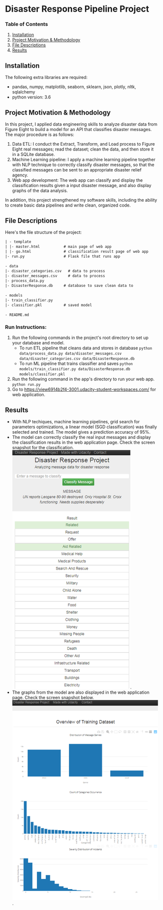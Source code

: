 # Disaster Response Pipeline Project

### Table of Contents

1. [Installation](https://github.com/twang18/3.Disaster_Response_Pipeline#installation)
2. [Project Motivation & Methodology](https://github.com/twang18/3.Disaster_Response_Pipeline#motivation)
3. [File Descriptions](https://github.com/twang18/3.Disaster_Response_Pipeline#files)
4. [Results](https://github.com/twang18/3.Disaster_Response_Pipeline#results)

## Installation

The following extra libraries are required:

- pandas, numpy, matplotlib, seaborn, sklearn, json, plotly, nltk, sqlalchemy
- python version: 3.6

## Project Motivation & Methodology

In this project, I applied data engineering skills to analyze disaster data from Figure Eight to build a model for an API that classifies disaster messages. The major procedure is as follows:

1. Data ETL: I conduct the Extract, Transform, and Load process to Figure Eight real messages; read the dataset; clean the data, and then store it in a SQLite database.
2. Machine Learning pipeline: I apply a machine learning pipeline together with NLP technique to correctly classify disaster messages, so that the classified messages can be sent to an appropriate disaster relief agency.
3. Web app development: The web app can classify and display the classification results given a input disaster message, and also display graphs of the data analysis.

In addition, this project strengthened my software skills, including the ability to create basic data pipelines and write clean, organized code.

## File Descriptions

Here's the file structure of the project:

```
| - template
| |- master.html           # main page of web app
| |- go.html               # classification result page of web app
|- run.py                  # Flask file that runs app

- data
|- disaster_categories.csv   # data to process 
|- disaster_messages.csv     # data to process
|- process_data.py
|- DisasterResponse.db     # database to save clean data to

- models
|- train_classifier.py
|- classifier.pkl          # saved model 

- README.md
```

### Run Instructions:

1. Run the following commands in the project's root directory to set up your database and model.
   - To run ETL pipeline that cleans data and stores in database `python data/process_data.py data/disaster_messages.csv data/disaster_categories.csv data/DisasterResponse.db`
   - To run ML pipeline that trains classifier and saves `python models/train_classifier.py data/DisasterResponse.db models/classifier.pkl`
2. Run the following command in the app's directory to run your web app. `python run.py`
3. Go to <https://view6914b2f4-3001.udacity-student-workspaces.com/> for web application.

## Results

- With NLP techiques, machine learning pipelines, grid search for parameters optimizations, a linear model (SGD classification) was finally selected and trained. The model gives a prediction accuracy of 95%.
- The model can correctly classify the real input messages and display the classification results in the web application page. Check the screen snapshot for the classification.
![classification](https://github.com/twang18/DSND_Projects/blob/master/2.Disaster_Response_Pipelines/classification.png).
- The graphs from the model are also displayed in the web application page. Check the screen snapshot below.
![graphs](https://github.com/twang18/DSND_Projects/blob/master/2.Disaster_Response_Pipelines/graphs.png).

